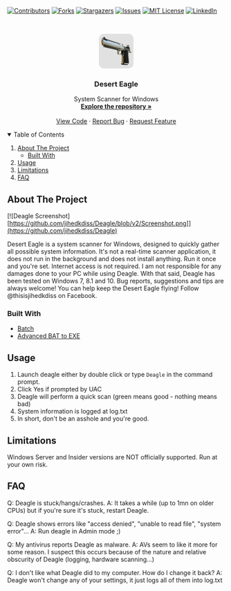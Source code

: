 [![Contributors][contributors-shield]][contributors-url]
[![Forks][forks-shield]][forks-url]
[![Stargazers][stars-shield]][stars-url]
[![Issues][issues-shield]][issues-url]
[![MIT License][license-shield]][license-url]
[![LinkedIn][linkedin-shield]][linkedin-url]

<!-- PROJECT LOGO -->
<br />
<p align="center">
  <a href="https://github.com/jihedkdiss/Deagle">
    <img src="https://github.com/jihedkdiss/Deagle/blob/v2/Deagle.png" alt="Logo" width="80" height="80">
  </a>

  <h3 align="center">Desert Eagle</h3>

  <p align="center">
    System Scanner for Windows
    <br />
    <a href="https://github.com/jihedkdiss/Deagle"><strong>Explore the repository »</strong></a>
    <br />
    <br />
    <a href="https://github.com/jihedkdiss/Deagle">View Code</a>
    ·
    <a href="https://github.com/jihedkdiss/Deagle/issues">Report Bug</a>
    ·
    <a href="https://github.com/jihedkdiss/Deagle/issues">Request Feature</a>
  </p>
</p>

<!-- TABLE OF CONTENTS -->
<details open="open">
  <summary>Table of Contents</summary>
  <ol>
    <li>
      <a href="#about-the-project">About The Project</a>
      <ul>
        <li><a href="#built-with">Built With</a></li>
      </ul>
    </li>
    <li><a href="#usage">Usage</a></li>
    <li><a href="#roadmap">Limitations</a></li>
    <li><a href="#faq">FAQ</a></li>
  </ol>
</details>

<!-- ABOUT THE PROJECT -->
## About The Project

[![Deagle Screenshot][https://github.com/jihedkdiss/Deagle/blob/v2/Screenshot.png]](https://github.com/jihedkdiss/Deagle)

Desert Eagle is a system scanner for Windows, designed to quickly gather all possible system information.
It's not a real-time scanner application, it does not run in the background and does not install anything. Run it once and you're set.
Internet access is not required.
I am not responsible for any damages done to your PC while using Deagle.
With that said, Deagle has been tested on Windows 7, 8.1 and 10.
Bug reports, suggestions and tips are always welcome!
You can help keep the Desert Eagle flying!
Follow @thisisjihedkdiss on Facebook.


### Built With

* [Batch](https://en.wikipedia.org/wiki/Batch_file)
* [Advanced BAT to EXE](https://www.battoexeconverter.com)

## Usage
1. Launch deagle either by double click or type `Deagle` in the command prompt.
2. Click Yes if prompted by UAC
3. Deagle will perform a quick scan (green means good - nothing means bad)
4. System information is logged at log.txt
5. In short, don't be an asshole and you're good.

## Limitations
Windows Server and Insider versions are NOT officially supported. Run at your own risk.

## FAQ
Q: Deagle is stuck/hangs/crashes.
A: It takes a while (up to 1mn on older CPUs) but if you're sure it's stuck, restart Deagle.

Q: Deagle shows errors like "access denied", "unable to read file", "system error"...
A: Run deagle in Admin mode ;)

Q: My antivirus reports Deagle as malware.
A: AVs seem to like it more for some reason. I suspect this occurs because of the nature and relative obscurity of Deagle (logging, hardware scanning...)

Q: I don't like what Deagle did to my computer. How do I change it back?
A: Deagle won't change any of your settings, it just logs all of them into log.txt

<!-- MARKDOWN LINKS & IMAGES -->
<!-- https://www.markdownguide.org/basic-syntax/#reference-style-links -->
[contributors-shield]: https://img.shields.io/github/contributors/jihedkdiss/Deagle.svg?style=for-the-badge
[contributors-url]: https://github.com/jihedkdiss/Deagle/graphs/contributors
[forks-shield]: https://img.shields.io/github/forks/jihedkdiss/Deagle.svg?style=for-the-badge
[forks-url]: https://github.com/jihedkdiss/Deagle/network/members
[stars-shield]: https://img.shields.io/github/stars/jihedkdiss/Deagle.svg?style=for-the-badge
[stars-url]: https://github.com/jihedkdiss/Deagle/stargazers
[issues-shield]: https://img.shields.io/github/issues/jihedkdiss/Deagle.svg?style=for-the-badge
[issues-url]: https://github.com/jihedkdiss/Deagle/issues
[license-shield]: https://img.shields.io/github/license/jihedkdiss/Deagle.svg?style=for-the-badge
[license-url]: https://github.com/jihedkdiss/Deagle/blob/master/LICENSE.txt
[linkedin-shield]: https://img.shields.io/badge/-LinkedIn-black.svg?style=for-the-badge&logo=linkedin&colorB=555
[linkedin-url]: https://linkedin.com/in/jihedkdiss
